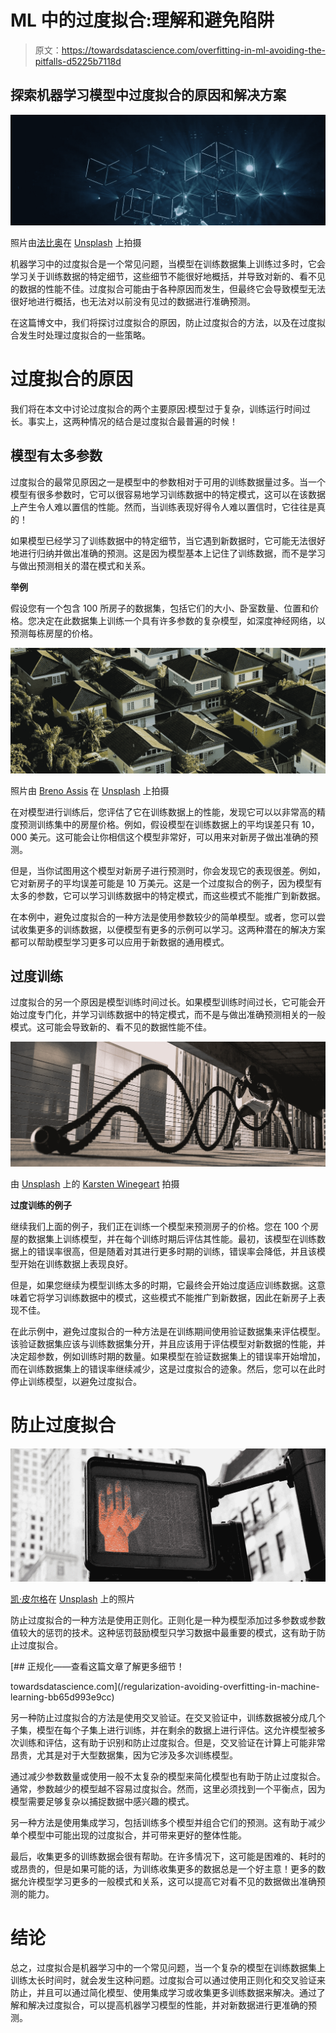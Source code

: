 # ML 中的过度拟合:理解和避免陷阱

> 原文：<https://towardsdatascience.com/overfitting-in-ml-avoiding-the-pitfalls-d5225b7118d>

## 探索机器学习模型中过度拟合的原因和解决方案

![](img/2b14e1a82d54f9e74b1527980428caa7.png)

照片由[法比奥](https://unsplash.com/fr/@fabioha?utm_source=unsplash&utm_medium=referral&utm_content=creditCopyText)在 [Unsplash](https://unsplash.com/s/photos/data?utm_source=unsplash&utm_medium=referral&utm_content=creditCopyText) 上拍摄

机器学习中的过度拟合是一个常见问题，当模型在训练数据集上训练过多时，它会学习关于训练数据的特定细节，这些细节不能很好地概括，并导致对新的、看不见的数据的性能不佳。过度拟合可能由于各种原因而发生，但最终它会导致模型无法很好地进行概括，也无法对以前没有见过的数据进行准确预测。

在这篇博文中，我们将探讨过度拟合的原因，防止过度拟合的方法，以及在过度拟合发生时处理过度拟合的一些策略。

# 过度拟合的原因

我们将在本文中讨论过度拟合的两个主要原因:模型过于复杂，训练运行时间过长。事实上，这两种情况的结合是过度拟合最普遍的时候！

## 模型有太多参数

过度拟合的最常见原因之一是模型中的参数相对于可用的训练数据量过多。当一个模型有很多参数时，它可以很容易地学习训练数据中的特定模式，这可以在该数据上产生令人难以置信的性能。然而，当训练表现好得令人难以置信时，它往往是真的！

如果模型已经学习了训练数据中的特定细节，当它遇到新数据时，它可能无法很好地进行归纳并做出准确的预测。这是因为模型基本上记住了训练数据，而不是学习与做出预测相关的潜在模式和关系。

**举例**

假设您有一个包含 100 所房子的数据集，包括它们的大小、卧室数量、位置和价格。您决定在此数据集上训练一个具有许多参数的复杂模型，如深度神经网络，以预测每栋房屋的价格。

![](img/98c4cb9f54b2de9aba3e7f93d901d320.png)

照片由 [Breno Assis](https://unsplash.com/@brenoassis?utm_source=unsplash&utm_medium=referral&utm_content=creditCopyText) 在 [Unsplash](https://unsplash.com/s/photos/houses?utm_source=unsplash&utm_medium=referral&utm_content=creditCopyText) 上拍摄

在对模型进行训练后，您评估了它在训练数据上的性能，发现它可以以非常高的精度预测训练集中的房屋价格。例如，假设模型在训练数据上的平均误差只有 10，000 美元。这可能会让你相信这个模型非常好，可以用来对新房子做出准确的预测。

但是，当你试图用这个模型对新房子进行预测时，你会发现它的表现很差。例如，它对新房子的平均误差可能是 10 万美元。这是一个过度拟合的例子，因为模型有太多的参数，它可以学习训练数据中的特定模式，而这些模式不能推广到新数据。

在本例中，避免过度拟合的一种方法是使用参数较少的简单模型。或者，您可以尝试收集更多的训练数据，以便模型有更多的示例可以学习。这两种潜在的解决方案都可以帮助模型学习更多可以应用于新数据的通用模式。

## 过度训练

过度拟合的另一个原因是模型训练时间过长。如果模型训练时间过长，它可能会开始过度专门化，并学习训练数据中的特定模式，而不是与做出准确预测相关的一般模式。这可能会导致新的、看不见的数据性能不佳。

![](img/9ae0f97d54492f8c20e16704ec7edf13.png)

由 [Unsplash](https://unsplash.com/s/photos/training?utm_source=unsplash&utm_medium=referral&utm_content=creditCopyText) 上的 [Karsten Winegeart](https://unsplash.com/@karsten116?utm_source=unsplash&utm_medium=referral&utm_content=creditCopyText) 拍摄

**过度训练的例子**

继续我们上面的例子，我们正在训练一个模型来预测房子的价格。您在 100 个房屋的数据集上训练模型，并在每个训练时期后评估其性能。最初，该模型在训练数据上的错误率很高，但是随着对其进行更多时期的训练，错误率会降低，并且该模型开始在训练数据上表现良好。

但是，如果您继续为模型训练太多的时期，它最终会开始过度适应训练数据。这意味着它将学习训练数据中的模式，这些模式不能推广到新数据，因此在新房子上表现不佳。

在此示例中，避免过度拟合的一种方法是在训练期间使用验证数据集来评估模型。该验证数据集应该与训练数据集分开，并且应该用于评估模型对新数据的性能，并决定超参数，例如训练时期的数量。如果模型在验证数据集上的错误率开始增加，而在训练数据集上的错误率继续减少，这是过度拟合的迹象。然后，您可以在此时停止训练模型，以避免过度拟合。

# 防止过度拟合

![](img/324d14d24031549925c61049d9141397.png)

[凯·皮尔格](https://unsplash.com/@kaip?utm_source=unsplash&utm_medium=referral&utm_content=creditCopyText)在 [Unsplash](https://unsplash.com/s/photos/stop?utm_source=unsplash&utm_medium=referral&utm_content=creditCopyText) 上的照片

防止过度拟合的一种方法是使用正则化。正则化是一种为模型添加过多参数或参数值较大的惩罚的技术。这种惩罚鼓励模型只学习数据中最重要的模式，这有助于防止过度拟合。

</regularization-avoiding-overfitting-in-machine-learning-bb65d993e9cc> [## 正规化——查看这篇文章了解更多细节！

towardsdatascience.com](/regularization-avoiding-overfitting-in-machine-learning-bb65d993e9cc) 

另一种防止过度拟合的方法是使用交叉验证。在交叉验证中，训练数据被分成几个子集，模型在每个子集上进行训练，并在剩余的数据上进行评估。这允许模型被多次训练和评估，这有助于识别和防止过度拟合。但是，交叉验证在计算上可能非常昂贵，尤其是对于大型数据集，因为它涉及多次训练模型。

通过减少参数数量或使用一般不太复杂的模型来简化模型也有助于防止过度拟合。通常，参数越少的模型越不容易过度拟合。然而，这里必须找到一个平衡点，因为模型需要足够复杂以捕捉数据中感兴趣的模式。

另一种方法是使用集成学习，包括训练多个模型并组合它们的预测。这有助于减少单个模型中可能出现的过度拟合，并可带来更好的整体性能。

最后，收集更多的训练数据会很有帮助。在许多情况下，这可能是困难的、耗时的或昂贵的，但是如果可能的话，为训练收集更多的数据总是一个好主意！更多的数据允许模型学习更多的一般模式和关系，这可以提高它对看不见的数据做出准确预测的能力。

# 结论

总之，过度拟合是机器学习中的一个常见问题，当一个复杂的模型在训练数据集上训练太长时间时，就会发生这种问题。过度拟合可以通过使用正则化和交叉验证来防止，并且可以通过简化模型、使用集成学习或收集更多训练数据来解决。通过了解和解决过度拟合，可以提高机器学习模型的性能，并对新数据进行更准确的预测。
